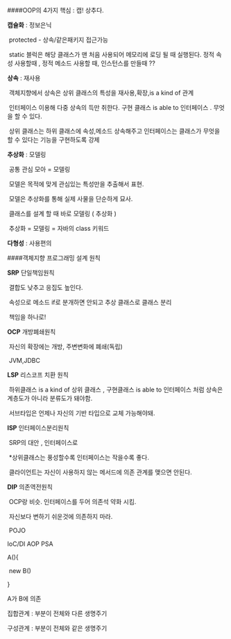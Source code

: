 



####OOP의 4가지 핵심 : 캡! 상추다. 

**캡슐화** : 정보은닉

​    protected - 상속/같은패키지 접근가능 

​    static 블럭은 해당 클래스가 맨 처음 사용되어 메모리에 로딩 될 때 실행된다. 정적 속성 사용할때 , 정적 메소드 사용할 때, 인스턴스를 만들때 ??

**상속** : 재사용

​    객체지향에서 상속은 상위 클래스의 특성을 재사용,확장,is a kind of 관계

​     인터페이스 이용해 다중 상속의 득만 취한다.  구현 클래스 is able to 인터페이스 . 무엇을 할 수 있다. 

​    상위 클래스는 하위 클래스에 속성,메소드 상속해주고 인터페이스는 클래스가 무엇을 할 수 있다는 기능을 구현하도록 강제    

**추상화** : 모델링

​    공통 관심 모아 = 모델링 

​    모델은 목적에 맞게 관심있는 특성만을 추출해서 표현. 

​    모델은 추상화를 통해 실제 사물을 단순하게 묘사.

​    클래스를 설계 할 때 바로 모델링 ( 추상화 )

​    추상화 = 모델링 = 자바의 class 키워드

**다형성** : 사용편의

 

####객체지향 프로그래밍 설계 원칙 

**SRP** 단일책임원칙 

​    결합도 낮추고 응집도 높인다. 

​    속성으로 메소드 if로 분개하면 안되고 추상 클래스로 클래스 분리

​    책임을 하나로!

**OCP** 개방폐쇄원칙

​    자신의 확장에는 개방, 주변변화에 폐쇄(독립)

​    JVM,JDBC

**LSP** 리스코프 치환 원칙 

​    하위클래스 is a kind of 상위 클래스 , 구현클래스 is able to 인터페이스 처럼 상속은 계층도가 아니라 분류도가 돼야함.

​    서브타입은 언제나 자신의 기반 타입으로 교체 가능해야돼.

**ISP** 인터페이스분리원칙 

​    SRP의 대안 , 인터페이스로 

​    *상위클래스는 풍성할수록 인터페이스는 작을수록 좋다. 

​    클라이언트는 자신이 사용하지 않는 메서드에 의존 관계를 맺으면 안된다. 

**DIP** 의존역전원칙 

​    OCP랑 비슷. 인터페이스를 두어 의존석 약화 시킴. 

​    자신보다 변하기 쉬운것에 의존하지 마라. 

​        POJO



IoC/DI AOP PSA 

A(){

​    new B()

}

A가 B에 의존

집합관계 : 부분이 전체와 다른 생명주기 

구성관계 : 부분이 전체와 같은 생명주기 